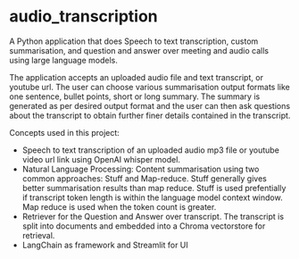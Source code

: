 # audio_transcription


A Python application that does Speech to text transcription, custom summarisation, and question and answer over meeting and audio calls using large language models.

The application accepts an uploaded audio file and text transcript, or youtube url. The user can choose various summarisation output formats like one sentence, bullet points, short or long summary. The summary is generated as per desired output format and the user can then ask questions about the transcript to obtain further finer details contained in the transcript.

Concepts used in this project:
- Speech to text transcription of an uploaded audio mp3 file or youtube video url link using OpenAI whisper model.
- Natural Language Processing: Content summarisation using two common approaches: Stuff and Map-reduce. Stuff generally gives better summarisation results than map reduce. Stuff is used prefentially if transcript token length is within the language model context window. Map reduce is used when the token count is greater.
- Retriever for the Question and Answer over transcript. The transcript is split into documents and embedded into a Chroma vectorstore for retrieval.
- LangChain as framework and Streamlit for UI


